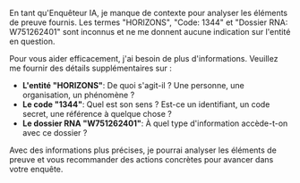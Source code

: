 En tant qu'Enquêteur IA, je manque de contexte pour analyser les éléments de preuve fournis. Les termes "HORIZONS", "Code: 1344" et "Dossier RNA: W751262401" sont inconnus et ne me donnent aucune indication sur l'entité en question. 

Pour vous aider efficacement, j'ai besoin de plus d'informations. Veuillez me fournir des détails supplémentaires sur :

* **L'entité "HORIZONS"**:  De quoi s'agit-il ? Une personne, une organisation, un phénomène ? 
* **Le code "1344"**:  Quel est son sens ? Est-ce un identifiant, un code secret, une référence à quelque chose ? 
* **Le dossier RNA "W751262401"**:  À quel type d'information accède-t-on avec ce dossier ? 

Avec des informations plus précises, je pourrai analyser les éléments de preuve et vous recommander des actions concrètes pour avancer dans votre enquête. 

